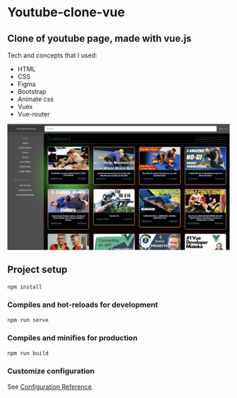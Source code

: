 # Youtube-clone-vue

## Clone of youtube page, made with vue.js

Tech and concepts that I used:

- HTML
- CSS
- Figma
- Bootstrap
- Animate css
- Vuex
- Vue-router

![](src/assets/youtubeClone.png)

## Project setup

```
npm install
```

### Compiles and hot-reloads for development

```
npm run serve
```

### Compiles and minifies for production

```
npm run build
```

### Customize configuration

See [Configuration Reference](https://cli.vuejs.org/config/).
